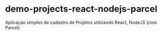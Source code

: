 # demo-projects-react-nodejs-parcel
Aplicação simples de cadastro de Projetos utilizando React, NodeJS (com Parcel)
